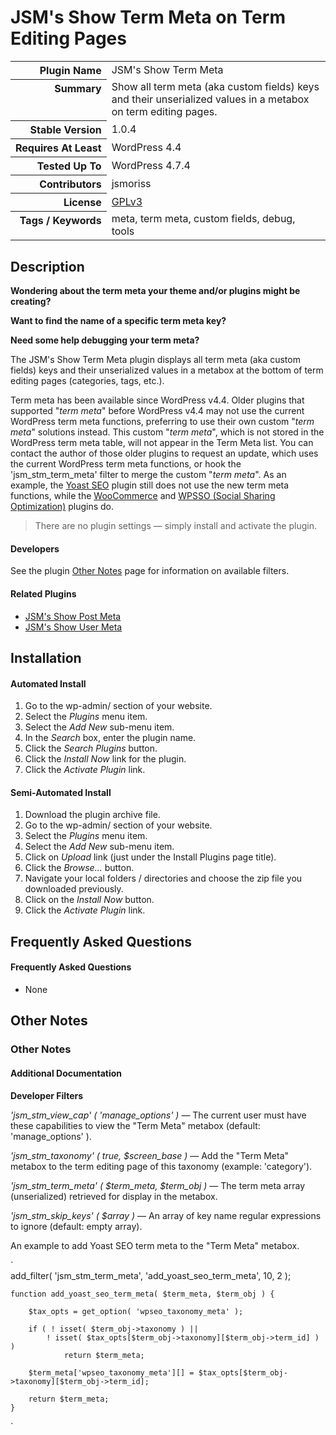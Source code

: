 <h1>JSM&#039;s Show Term Meta on Term Editing Pages</h1>

<table>
<tr><th align="right" valign="top" nowrap>Plugin Name</th><td>JSM&#039;s Show Term Meta</td></tr>
<tr><th align="right" valign="top" nowrap>Summary</th><td>Show all term meta (aka custom fields) keys and their unserialized values in a metabox on term editing pages.</td></tr>
<tr><th align="right" valign="top" nowrap>Stable Version</th><td>1.0.4</td></tr>
<tr><th align="right" valign="top" nowrap>Requires At Least</th><td>WordPress 4.4</td></tr>
<tr><th align="right" valign="top" nowrap>Tested Up To</th><td>WordPress 4.7.4</td></tr>
<tr><th align="right" valign="top" nowrap>Contributors</th><td>jsmoriss</td></tr>
<tr><th align="right" valign="top" nowrap>License</th><td><a href="https://www.gnu.org/licenses/gpl.txt">GPLv3</a></td></tr>
<tr><th align="right" valign="top" nowrap>Tags / Keywords</th><td>meta, term meta, custom fields, debug, tools</td></tr>
</table>

<h2>Description</h2>

<p><strong>Wondering about the term meta your theme and/or plugins might be creating?</strong></p>

<p><strong>Want to find the name of a specific term meta key?</strong></p>

<p><strong>Need some help debugging your term meta?</strong></p>

<p>The JSM's Show Term Meta plugin displays all term meta (aka custom fields) keys and their unserialized values in a metabox at the bottom of term editing pages (categories, tags, etc.).</p>

<p>Term meta has been available since WordPress v4.4. Older plugins that supported "<em>term meta</em>" before WordPress v4.4 may not use the current WordPress term meta functions, preferring to use their own custom "<em>term meta</em>" solutions instead. This custom "<em>term meta</em>", which is not stored in the WordPress term meta table, will not appear in the Term Meta list. You can contact the author of those older plugins to request an update, which uses the current WordPress term meta functions, or hook the 'jsm_stm_term_meta' filter to merge the custom "<em>term meta</em>". As an example, the <a href="https://wordpress.org/plugins/wordpress-seo/">Yoast SEO</a> plugin still does not use the new term meta functions, while the <a href="https://wordpress.org/plugins/woocommerce/">WooCommerce</a> and <a href="https://wordpress.org/plugins/wpsso/">WPSSO (Social Sharing Optimization)</a> plugins do.</p>

<blockquote>
<p>There are no plugin settings &mdash; simply install and activate the plugin.</p>
</blockquote>

<h4>Developers</h4>

<p>See the plugin <a href="https://wordpress.org/plugins/jsm-show-term-meta/other_notes/">Other Notes</a> page for information on available filters.</p>

<h4>Related Plugins</h4>

<ul>
<li><a href="https://wordpress.org/plugins/jsm-show-post-meta/">JSM's Show Post Meta</a></li>
<li><a href="https://wordpress.org/plugins/jsm-show-user-meta/">JSM's Show User Meta</a></li>
</ul>


<h2>Installation</h2>

<h4>Automated Install</h4>

<ol>
<li>Go to the wp-admin/ section of your website.</li>
<li>Select the <em>Plugins</em> menu item.</li>
<li>Select the <em>Add New</em> sub-menu item.</li>
<li>In the <em>Search</em> box, enter the plugin name.</li>
<li>Click the <em>Search Plugins</em> button.</li>
<li>Click the <em>Install Now</em> link for the plugin.</li>
<li>Click the <em>Activate Plugin</em> link.</li>
</ol>

<h4>Semi-Automated Install</h4>

<ol>
<li>Download the plugin archive file.</li>
<li>Go to the wp-admin/ section of your website.</li>
<li>Select the <em>Plugins</em> menu item.</li>
<li>Select the <em>Add New</em> sub-menu item.</li>
<li>Click on <em>Upload</em> link (just under the Install Plugins page title).</li>
<li>Click the <em>Browse...</em> button.</li>
<li>Navigate your local folders / directories and choose the zip file you downloaded previously.</li>
<li>Click on the <em>Install Now</em> button.</li>
<li>Click the <em>Activate Plugin</em> link.</li>
</ol>


<h2>Frequently Asked Questions</h2>

<h4>Frequently Asked Questions</h4>

<ul>
<li>None</li>
</ul>


<h2>Other Notes</h2>

<h3>Other Notes</h3>
<h4>Additional Documentation</h4>

<p><strong>Developer Filters</strong></p>

<p><em>'jsm_stm_view_cap' ( 'manage_options' )</em> &mdash; The current user must have these capabilities to view the "Term Meta" metabox (default: 'manage_options' ).</p></p>

<p><em>'jsm_stm_taxonomy' ( true, $screen_base )</em> &mdash; Add the "Term Meta" metabox to the term editing page of this taxonomy (example: 'category').</p></p>

<p><em>'jsm_stm_term_meta' ( $term_meta, $term_obj )</em> &mdash; The term meta array (unserialized) retrieved for display in the metabox.</p></p>

<p><em>'jsm_stm_skip_keys' ( $array )</em> &mdash; An array of key name regular expressions to ignore (default: empty array).</p></p>

<p>An example to add Yoast SEO term meta to the "Term Meta" metabox.</p>

<p>`<br />
    add_filter( 'jsm_stm_term_meta', 'add_yoast_seo_term_meta', 10, 2 );</p>

<pre><code>function add_yoast_seo_term_meta( $term_meta, $term_obj ) {

    $tax_opts = get_option( 'wpseo_taxonomy_meta' );

    if ( ! isset( $term_obj-&gt;taxonomy ) ||
        ! isset( $tax_opts[$term_obj-&gt;taxonomy][$term_obj-&gt;term_id] ) )
            return $term_meta;

    $term_meta['wpseo_taxonomy_meta'][] = $tax_opts[$term_obj-&gt;taxonomy][$term_obj-&gt;term_id];

    return $term_meta;
}
</code></pre>

<p>`</p>

